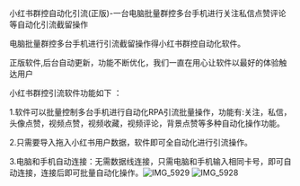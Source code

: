 小红书群控自动化引流(正版)-一台电脑批量群控多台手机进行关注私信点赞评论等自动化引流截留操作

电脑批量群控多台手机进行引流截留操作得小红书群控自动化软件。

正版软件,后台自动更新，功能不断优化，我们一直在用心让软件以最好的体验触达用户

小红书群控引流软件功能如下 ：

1.软件可以批量控制多台手机进行自动化RPA引流批量操作，功能有:关注，私信，头像点赞，视频点赞，视频收藏，视频评论，背景点赞等多种自动化操作功能。

2.只需要导入拖入小红书用户数据，软件即可全自动化进行引流操作。

3.电脑和手机自动连接：无需数据线连接，只需电脑和手机输入相同卡号，即可自动连接，连接后即可批量自动化操作。![IMG_5929](https://github.com/user-attachments/assets/d3920899-b4d9-4707-a778-c5c48c016ae0)
![IMG_5928](https://github.com/user-attachments/assets/b20b304f-3190-4ce2-8245-cb0717a0999d)
